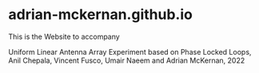 # adrian-mckernan.github.io

This is the Website to accompany 

Uniform Linear Antenna Array Experiment based on Phase Locked Loops, Anil Chepala, Vincent Fusco, Umair Naeem and Adrian McKernan, 2022 
